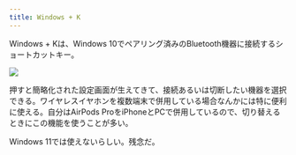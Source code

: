 ```yaml
---
title: Windows + K
---
```

Windows + Kは、Windows 10でペアリング済みのBluetooth機器に接続するショートカットキー。

![](https://lh4.googleusercontent.com/aLRAMeq-G63kieN8SRW6aroo8Nopa5I4skiVfKL7xs50siaIHDWWfFJrzufbj2flw-mIJoidnRV7sBO5f62JVR77R5udD98iKFNG-IfCWY7xPOwHTzeXJgU0yTLMriBKBTQaMVoeiyckPytIacF-E4ZEDQGWHgQxj48xj8E8AW_oLNhK2bVEr5-N0IPE)

押すと簡略化された設定画面が生えてきて、接続あるいは切断したい機器を選択できる。ワイヤレスイヤホンを複数端末で併用している場合なんかには特に便利に使える。自分はAirPods ProをiPhoneとPCで併用しているので、切り替えるときにこの機能を使うことが多い。

Windows 11では使えないらしい。残念だ。
